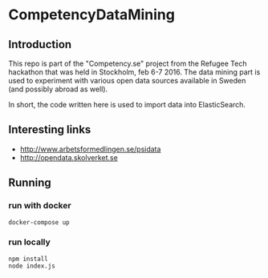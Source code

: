 # CompetencyDataMining

## Introduction

This repo is part of the "Competency.se" project from the Refugee Tech hackathon that was held in Stockholm, feb 6-7 2016. The data mining part is used to experiment with various open data sources available in Sweden (and possibly abroad as well).

In short, the code written here is used to import data into ElasticSearch.

## Interesting links

 - http://www.arbetsformedlingen.se/psidata
 - http://opendata.skolverket.se

## Running

### run with docker
```
docker-compose up
```

### run locally

```
npm install
node index.js
```
